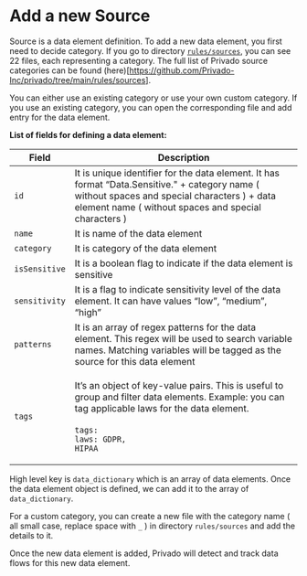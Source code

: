 # Add a new Source

Source is a data element definition. To add a new data element, you first need to decide category. If you go to directory [`rules/sources`](https://github.com/Privado-Inc/privado/tree/main/rules/sources), you can see 22 files, each representing a category. The full list of Privado source categories can be found (here)[https://github.com/Privado-Inc/privado/tree/main/rules/sources].

You can either use an existing category or use your own custom category. If you use an existing category, you can open the corresponding file and add entry for the data element.

**List of fields for defining a data element:**

| Field         | Description                                                                                                                                                                                                        |
| ------------- | ------------------------------------------------------------------------------------------------------------------------------------------------------------------------------------------------------------------ |
| `id`          | It is unique identifier for the data element. It has format “Data.Sensitive." + category name ( without spaces and special characters ) + data element name ( without spaces and special characters )              |
| `name`        | It is name of the data element                                                                                                                                                                                     |
| `category`    | It is category of the data element                                                                                                                                                                                 |
| `isSensitive` | It is a boolean flag to indicate if the data element is sensitive                                                                                                                                                  |
| `sensitivity` | It is a flag to indicate sensitivity level of the data element. It can have values “low”, “medium”, “high”                                                                                                         |
| `patterns`    | It is an array of regex patterns for the data element. This regex will be used to search variable names. Matching variables will be tagged as the source for this data element                                     |
| `tags`        | <p>It’s an object of key-value pairs. This is useful to group and filter data elements. Example: you can tag applicable laws for the data element.<br><br><code>tags:</code><br><code>laws: GDPR, HIPAA</code></p> |

High level key is `data_dictionary` which is an array of data elements. Once the data element object is defined, we can add it to the array of `data_dictionary`.

For a custom category, you can create a new file with the category name ( all small case, replace space with `_` ) in directory `rules/sources` and add the details to it.

Once the new data element is added, Privado will detect and track data flows for this new data element.
